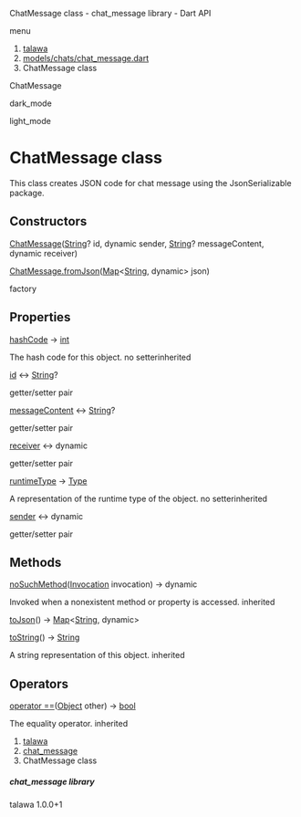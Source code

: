 




ChatMessage class - chat\_message library - Dart API







menu

1. [talawa](../index.html)
2. [models/chats/chat\_message.dart](../file-___home_harshil_Desktop_open-source_palisadoes_talawa_lib_models_chats_chat_message/)
3. ChatMessage class

ChatMessage


dark\_mode

light\_mode




# ChatMessage class


This class creates JSON code for chat message using the JsonSerializable package.


## Constructors

[ChatMessage](../file-___home_harshil_Desktop_open-source_palisadoes_talawa_lib_models_chats_chat_message/ChatMessage/ChatMessage.html)([String](https://api.flutter.dev/flutter/dart-core/String-class.html)? id, dynamic sender, [String](https://api.flutter.dev/flutter/dart-core/String-class.html)? messageContent, dynamic receiver)


[ChatMessage.fromJson](../file-___home_harshil_Desktop_open-source_palisadoes_talawa_lib_models_chats_chat_message/ChatMessage/ChatMessage.fromJson.html)([Map](https://api.flutter.dev/flutter/dart-core/Map-class.html)<[String](https://api.flutter.dev/flutter/dart-core/String-class.html), dynamic> json)

factory



## Properties

[hashCode](https://api.flutter.dev/flutter/dart-core/Object/hashCode.html)
→ [int](https://api.flutter.dev/flutter/dart-core/int-class.html)

The hash code for this object.
no setterinherited

[id](../file-___home_harshil_Desktop_open-source_palisadoes_talawa_lib_models_chats_chat_message/ChatMessage/id.html)
↔ [String](https://api.flutter.dev/flutter/dart-core/String-class.html)?

getter/setter pair

[messageContent](../file-___home_harshil_Desktop_open-source_palisadoes_talawa_lib_models_chats_chat_message/ChatMessage/messageContent.html)
↔ [String](https://api.flutter.dev/flutter/dart-core/String-class.html)?

getter/setter pair

[receiver](../file-___home_harshil_Desktop_open-source_palisadoes_talawa_lib_models_chats_chat_message/ChatMessage/receiver.html)
↔ dynamic

getter/setter pair

[runtimeType](https://api.flutter.dev/flutter/dart-core/Object/runtimeType.html)
→ [Type](https://api.flutter.dev/flutter/dart-core/Type-class.html)

A representation of the runtime type of the object.
no setterinherited

[sender](../file-___home_harshil_Desktop_open-source_palisadoes_talawa_lib_models_chats_chat_message/ChatMessage/sender.html)
↔ dynamic

getter/setter pair



## Methods

[noSuchMethod](https://api.flutter.dev/flutter/dart-core/Object/noSuchMethod.html)([Invocation](https://api.flutter.dev/flutter/dart-core/Invocation-class.html) invocation)
→ dynamic


Invoked when a nonexistent method or property is accessed.
inherited

[toJson](../file-___home_harshil_Desktop_open-source_palisadoes_talawa_lib_models_chats_chat_message/ChatMessage/toJson.html)()
→ [Map](https://api.flutter.dev/flutter/dart-core/Map-class.html)<[String](https://api.flutter.dev/flutter/dart-core/String-class.html), dynamic>



[toString](https://api.flutter.dev/flutter/dart-core/Object/toString.html)()
→ [String](https://api.flutter.dev/flutter/dart-core/String-class.html)


A string representation of this object.
inherited



## Operators

[operator ==](https://api.flutter.dev/flutter/dart-core/Object/operator_equals.html)([Object](https://api.flutter.dev/flutter/dart-core/Object-class.html) other)
→ [bool](https://api.flutter.dev/flutter/dart-core/bool-class.html)


The equality operator.
inherited



 


1. [talawa](../index.html)
2. [chat\_message](../file-___home_harshil_Desktop_open-source_palisadoes_talawa_lib_models_chats_chat_message/)
3. ChatMessage class

##### chat\_message library





talawa
1.0.0+1







